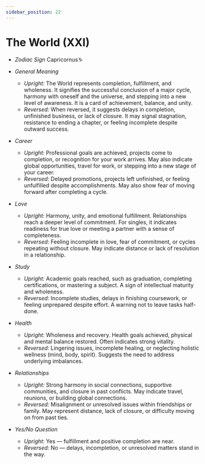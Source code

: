 ```yaml
---
sidebar_position: 22
---
```


# The World (XXI)

- *Zodiac Sign* Capricornus♑️
- *General Meaning*
  - *Upright:* The World represents completion, fulfillment, and wholeness. It signifies the successful conclusion of a major cycle, harmony with oneself and the universe, and stepping into a new level of awareness. It is a card of achievement, balance, and unity.
  - *Reversed:* When reversed, it suggests delays in completion, unfinished business, or lack of closure. It may signal stagnation, resistance to ending a chapter, or feeling incomplete despite outward success.
- *Career*
  - *Upright:* Professional goals are achieved, projects come to completion, or recognition for your work arrives. May also indicate global opportunities, travel for work, or stepping into a new stage of your career.
  - *Reversed:* Delayed promotions, projects left unfinished, or feeling unfulfilled despite accomplishments. May also show fear of moving forward after completing a cycle.
- *Love*
  - *Upright:* Harmony, unity, and emotional fulfillment. Relationships reach a deeper level of commitment. For singles, it indicates readiness for true love or meeting a partner with a sense of completeness.
  - *Reversed:* Feeling incomplete in love, fear of commitment, or cycles repeating without closure. May indicate distance or lack of resolution in a relationship.
- *Study*
  - *Upright:* Academic goals reached, such as graduation, completing certifications, or mastering a subject. A sign of intellectual maturity and wholeness.
  - *Reversed:* Incomplete studies, delays in finishing coursework, or feeling unprepared despite effort. A warning not to leave tasks half-done.
- *Health*
  - *Upright:* Wholeness and recovery. Health goals achieved, physical and mental balance restored. Often indicates strong vitality.
  - *Reversed:* Lingering issues, incomplete healing, or neglecting holistic wellness (mind, body, spirit). Suggests the need to address underlying imbalances.
- *Relationships*
  - *Upright:* Strong harmony in social connections, supportive communities, and closure in past conflicts. May indicate travel, reunions, or building global connections.
  - *Reversed:* Misalignment or unresolved issues within friendships or family. May represent distance, lack of closure, or difficulty moving on from past ties.
  
- *Yes/No Question*
  - *Upright:* Yes — fulfillment and positive completion are near.
  - *Reversed:* No — delays, incompletion, or unresolved matters stand in the way.

